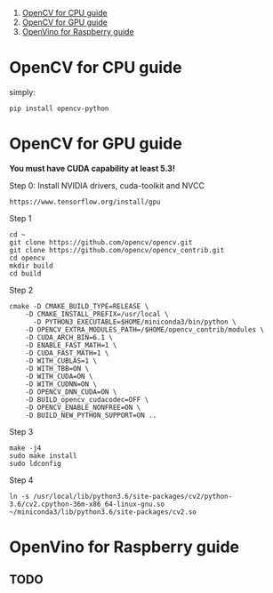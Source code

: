 1. [OpenCV for CPU guide](#opencv-for-cpu-guide)
2. [OpenCV for GPU guide](#opencv-for-gpu-guide)
3. [OpenVino for Raspberry guide](#openvino-for-raspberry-guide)

# OpenCV for CPU guide
simply:
```
pip install opencv-python
```

# OpenCV for GPU guide
**You must have CUDA capability at least 5.3!**

Step 0: Install NVIDIA drivers, cuda-toolkit and NVCC
```
https://www.tensorflow.org/install/gpu
```
Step 1
```
cd ~
git clone https://github.com/opencv/opencv.git
git clone https://github.com/opencv/opencv_contrib.git
cd opencv
mkdir build
cd build
```
Step 2
```
cmake -D CMAKE_BUILD_TYPE=RELEASE \
    -D CMAKE_INSTALL_PREFIX=/usr/local \
	  -D PYTHON3_EXECUTABLE=$HOME/miniconda3/bin/python \
    -D OPENCV_EXTRA_MODULES_PATH=/$HOME/opencv_contrib/modules \
    -D CUDA_ARCH_BIN=6.1 \
    -D ENABLE_FAST_MATH=1 \
    -D CUDA_FAST_MATH=1 \
    -D WITH_CUBLAS=1 \
    -D WITH_TBB=ON \
    -D WITH_CUDA=ON \
    -D WITH_CUDNN=ON \
    -D OPENCV_DNN_CUDA=ON \
    -D BUILD_opencv_cudacodec=OFF \
    -D OPENCV_ENABLE_NONFREE=ON \
    -D BUILD_NEW_PYTHON_SUPPORT=ON ..
```
Step 3
```
make -j4
sudo make install
sudo ldconfig
```
Step 4
```
ln -s /usr/local/lib/python3.6/site-packages/cv2/python-3.6/cv2.cpython-36m-x86_64-linux-gnu.so ~/miniconda3/lib/python3.6/site-packages/cv2.so
```

# OpenVino for Raspberry guide
## TODO
